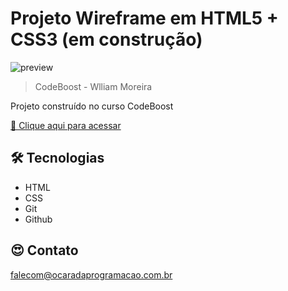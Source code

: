 # Projeto Wireframe em HTML5 + CSS3 (em construção)

![preview](./)

> CodeBoost - Wlliam Moreira 

Projeto construído no curso CodeBoost

[🔗 Clique aqui para acessar](https://ocaradaprogramacao.com.br/projeto-wireframe/)


## 🛠 Tecnologias
- HTML
- CSS
- Git
- Github

## 😍 Contato

falecom@ocaradaprogramacao.com.br
